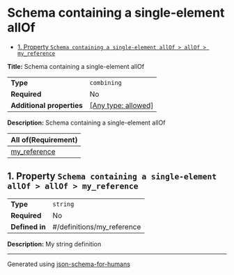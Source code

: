 # Schema containing a single-element allOf

- [1. Property `Schema containing a single-element allOf > allOf > my_reference`](#allOf_i0)

**Title:** Schema containing a single-element allOf

|                           |                                                                           |
| ------------------------- | ------------------------------------------------------------------------- |
| **Type**                  | `combining`                                                               |
| **Required**              | No                                                                        |
| **Additional properties** | [[Any type: allowed]](# "Additional Properties of any type are allowed.") |

**Description:** Schema containing a single-element allOf

| All of(Requirement)       |
| ------------------------- |
| [my_reference](#allOf_i0) |

## <a name="allOf_i0"></a>1. Property `Schema containing a single-element allOf > allOf > my_reference`

|                |                            |
| -------------- | -------------------------- |
| **Type**       | `string`                   |
| **Required**   | No                         |
| **Defined in** | #/definitions/my_reference |

**Description:** My string definition

----------------------------------------------------------------------------------------------------------------------------
Generated using [json-schema-for-humans](https://github.com/coveooss/json-schema-for-humans)
